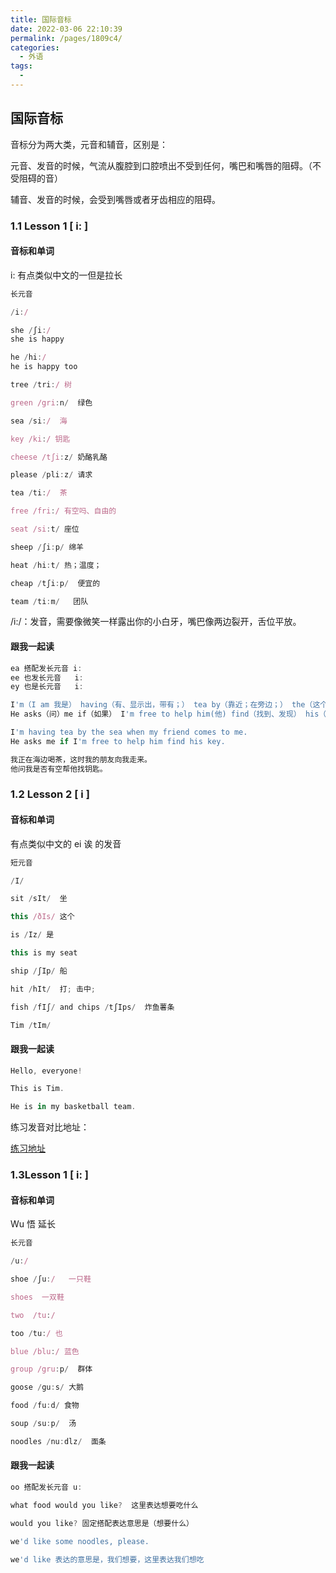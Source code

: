 ```yaml
---
title: 国际音标
date: 2022-03-06 22:10:39
permalink: /pages/1809c4/
categories:
  - 外语
tags:
  -
---
```


## 国际音标

音标分为两大类，元音和辅音，区别是：

元音、发音的时候，气流从腹腔到口腔喷出不受到任何，嘴巴和嘴唇的阻碍。（不受阻碍的音）

辅音、发音的时候，会受到嘴唇或者牙齿相应的阻碍。

### 1.1 Lesson 1 [ i: ] 

#### 音标和单词

i: 有点类似中文的一但是拉长

```javascript
长元音

/i:/

she /ʃi:/
she is happy

he /hi:/
he is happy too

tree /tri:/ 树

green /gri:n/  绿色

sea /si:/  海

key /ki:/ 钥匙

cheese /tʃi:z/ 奶酪乳酪

please /pli:z/ 请求

tea /ti:/  茶

free /fri:/ 有空吗、自由的

seat /si:t/ 座位

sheep /ʃi:p/ 绵羊

heat /hi:t/ 热；温度；

cheap /tʃi:p/  便宜的

team /ti:m/   团队
```

/i:/：发音，需要像微笑一样露出你的小白牙，嘴巴像两边裂开，舌位平放。

#### 跟我一起读

```javascript
ea 搭配发长元音 i:
ee 也发长元音   i:
ey 也是长元音   i:

I'm（I am 我是） having（有、显示出，带有；） tea by（靠近；在旁边；） the（这个） sea when（何时、当时） my friend comes to me.
He asks（问）me if（如果） I'm free to help him(他) find（找到、发现） his（他的、属于他的、与他有关的） key.

I'm having tea by the sea when my friend comes to me.
He asks me if I'm free to help him find his key.

我正在海边喝茶，这时我的朋友向我走来。
他问我是否有空帮他找钥匙。
```

### 1.2 Lesson 2 [ i ] 

#### 音标和单词

有点类似中文的 ei 诶 的发音

```javascript
短元音

/I/

sit /sIt/  坐

this /ðIs/ 这个

is /Iz/ 是 

this is my seat

ship /ʃIp/ 船

hit /hIt/  打; 击中;

fish /fIʃ/ and chips /tʃIps/  炸鱼薯条

Tim /tIm/ 
```

#### 跟我一起读

```javascript
Hello, everyone!

This is Tim.

He is in my basketball team.
```

练习发音对比地址：

[练习地址](https://link.zhihu.com/?target=https%3A//www.youtube.com/watch%3Fv%3DGhwAARLgwqQ)

### 1.3Lesson 1 [ i: ] 

#### 音标和单词

Wu 悟 延长

```javascript
长元音

/u:/

shoe /ʃu:/   一只鞋

shoes  一双鞋

two  /tu:/

too /tu:/ 也

blue /blu:/ 蓝色

group /gru:p/  群体

goose /gu:s/ 大鹅

food /fu:d/ 食物

soup /su:p/  汤

noodles /nu:dlz/  面条
```

#### 跟我一起读

```javascript
oo 搭配发长元音 u:

what food would you like?  这里表达想要吃什么

would you like? 固定搭配表达意思是（想要什么）

we'd like some noodles, please.

we'd like 表达的意思是，我们想要，这里表达我们想吃
```

